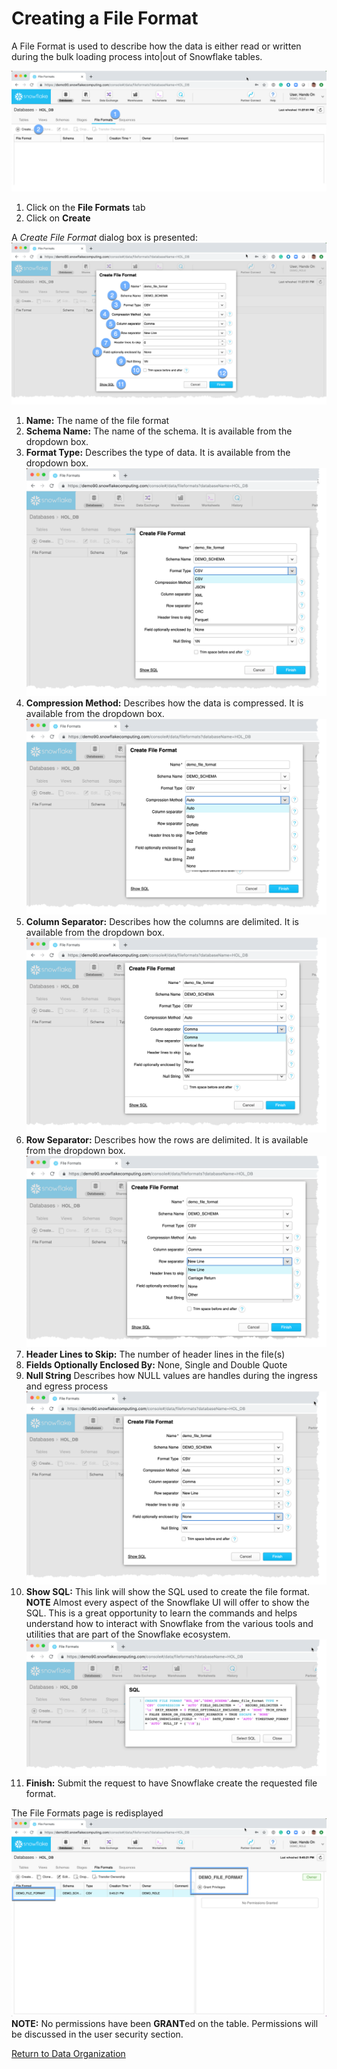 # <a name="cview"></a>Creating a File Format
A File Format is used to describe how the data is either read or written during the bulk loading process into|out of Snowflake tables.

![alt-text](../images/Create-FileFormat.png)
  1.  Click on the **File Formats** tab
  2.  Click on **Create**

A *Create File Format* dialog box is presented: ![alt-text](../images/Create-FileFormat-Dialogue.png)
  1.  **Name:** The name of the file format
  1.  **Schema Name:** The name of the schema.  It is available from the dropdown box.
  1.  **Format Type:** Describes the type of data.  It is available from the dropdown box.![alt-text](../images/FileFormat-FormatType-DropDown.png)
  1.  **Compression Method:** Describes how the data is compressed.  It is available from the dropdown box.![alt-text](../images/FileFormat-Compression-DropDown.png)
  1.  **Column Separator:** Describes how the columns are delimited.  It is available from the dropdown box.![alt-text](../images/FileFormat-ColumnSeparator-DropDown.png)
  1.  **Row Separator:** Describes how the rows are delimited.  It is available from the dropdown box.![alt-text](../images/FileFormat-RowSeparator-DropDown.png)
  1.  **Header Lines to Skip:**  The number of header lines in the file(s)
  1.  **Fields Optionally Enclosed By:** None, Single and Double Quote 
  1.  **Null String** Describes how NULL values are handles during the ingress and egress process
![alt-text](../images/Create-FileFormat-Dialogue-Filled.png)
  1.  **Show SQL:**  This link will show the SQL used to create the file format.  **NOTE** Almost every aspect of the Snowflake UI will offer to show the SQL.  This is a great opportunity to learn the commands and helps understand how to interact with Snowflake from the various tools and utilities that are part of the Snowflake ecosystem. ![alt-text](../images/Create-FileFormat-ShowSQL.png)
  1.  **Finish:**  Submit the request to have Snowflake create the requested file format.

The File Formats page is redisplayed ![alt-text](../images/FileFormat-Created.png)
**NOTE:** No permissions have been **GRANT**ed on the table.  Permissions will be discussed in the user security section.

[Return to Data Organization](../Data-Organization.md)

